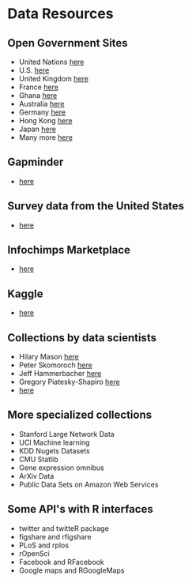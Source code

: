 # Data Resources

## Open Government Sites
- United Nations [here](http://data.un.org/)
- U.S. [here](http://www.data.gov/)
- United Kingdom [here](http://data.gov.uk/)
- France [here](www.data.gouv.fr/)
- Ghana [here](http://www.data.gov.au/)
- Australia [here](http://data.gov.au/)
- Germany [here](http://www.govdata.de/)
- Hong Kong [here](http://www.gov.hk/en/theme/psi/datasets/)
- Japan [here](htt[://www.data.go.jp/)
- Many more [here](http://www.data.gov/opendatasites)

## Gapminder
- [here](http://www.gapminder.org/)

## Survey data from the United States
- [here](http://www.asdfree.com/)

## Infochimps Marketplace
- [here](http://www.infochimps.com/marketplace)

## Kaggle
- [here](http://www.kaggle.com/)

## Collections by data scientists
- Hilary Mason [here](http://bitly.com/bundles/hmason/1)
- Peter Skomoroch [here](http://delicious.com/pskomoroch/dataset)
- Jeff Hammerbacher [here](http://www.quora.com/jeff-Hammerbacher/Introduction-to-Data-Science-Data-Sets)
- Gregory Piatesky-Shapiro [here](http://www.kdnuggets.com/gps.html)
- [here](http://blog.mortardata.com/post/67658288988888888761/6-dataset-lists-curated-by-data-scientists)

## More specialized collections
- Stanford Large Network Data
- UCI Machine learning
- KDD Nugets Datasets
- CMU Statlib
- Gene expression omnibus
- ArXiv Data
- Public Data Sets on Amazon Web Services

## Some API's with R interfaces
- twitter and twitteR package
- figshare and rfigshare
- PLoS and rplos
- rOpenSci
- Facebook and RFacebook
- Google maps and RGoogleMaps
